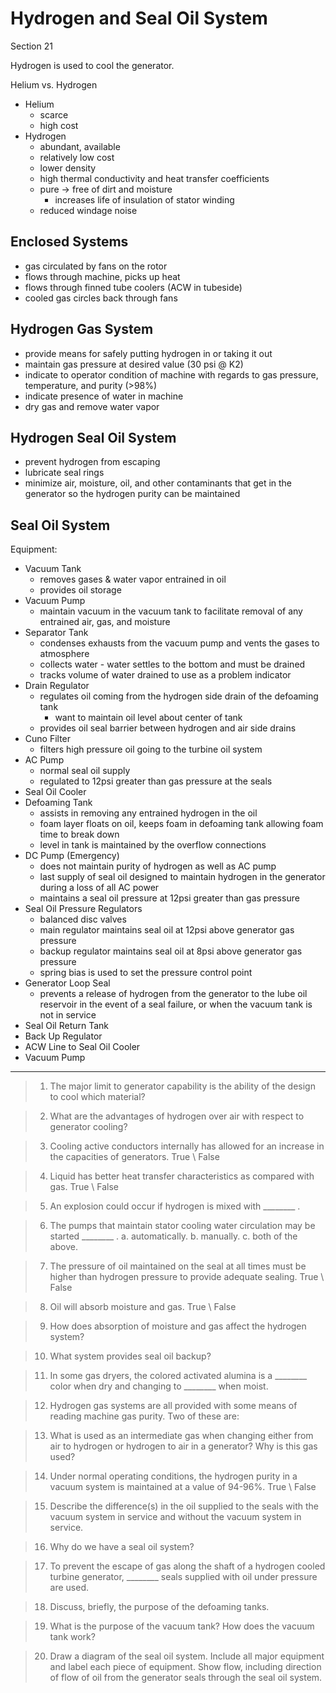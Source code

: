 # Hydrogen and Seal Oil System
Section 21

Hydrogen is used to cool the generator.

Helium vs. Hydrogen
-	Helium
	-	scarce
	-	high cost
-	Hydrogen
	-	abundant, available
	-	relatively low cost
	-	lower density
	-	high thermal conductivity and heat transfer coefficients
	-	pure -> free of dirt and moisture
		-	increases life of insulation of stator winding
	-	reduced windage noise
	
## Enclosed Systems
-	gas circulated by fans on the rotor
-	flows through machine, picks up heat
-	flows through finned tube coolers (ACW in tubeside)
-	cooled gas circles back through fans

## Hydrogen Gas System
-	provide means for safely putting hydrogen in or taking it out
-	maintain gas pressure at desired value (30 psi @ K2)
-	indicate to operator condition of machine with regards to gas pressure, temperature, and purity (>98%)
-	indicate presence of water in machine
-	dry gas and remove water vapor

## Hydrogen Seal Oil System
-	prevent hydrogen from escaping
-	lubricate seal rings
-	minimize air, moisture, oil, and other contaminants that get in the generator so the hydrogen purity can be maintained

## Seal Oil System
Equipment:
-	Vacuum Tank
	-	removes gases & water vapor entrained in oil
	-	provides oil storage
-	Vacuum Pump
	-	maintain vacuum in the vacuum tank to facilitate removal of any entrained air, gas, and moisture
-	Separator Tank
	-	condenses exhausts from the vacuum pump and vents the gases to atmosphere
	-	collects water - water settles to the bottom and must be drained
	-	tracks volume of water drained to use as a problem indicator
-	Drain Regulator
	-	regulates oil coming from the hydrogen side drain of the defoaming tank
		-	want to maintain oil level about center of tank
	-	provides oil seal barrier between hydrogen and air side drains
-	Cuno Filter
	-	filters high pressure oil going to the turbine oil system
-	AC Pump
	-	normal seal oil supply
	-	regulated to 12psi greater than gas pressure at the seals
-	Seal Oil Cooler
-	Defoaming Tank
	-	assists in removing any entrained hydrogen in the oil
	-	foam layer floats on oil, keeps foam in defoaming tank allowing foam time to break down
	-	level in tank is maintained by the overflow connections
-	DC Pump (Emergency)
	-	does not maintain purity of hydrogen as well as AC pump
	-	last supply of seal oil designed to maintain hydrogen in the generator during a loss of all AC power
	-	maintains a seal oil pressure at 12psi greater than gas pressure
-	Seal Oil Pressure Regulators
	-	balanced disc valves
	-	main regulator maintains seal oil at 12psi above generator gas pressure
	-	backup regulator maintains seal oil at 8psi above generator gas pressure
	-	spring bias is used to set the pressure control point
-	Generator Loop Seal
	-	prevents a release of hydrogen from the generator to the lube oil reservoir in the event of a seal failure, or when the vacuum tank is not in service
-	Seal Oil Return Tank
-	Back Up Regulator
-	ACW Line to Seal Oil Cooler
-	Vacuum Pump



---

>1. The major limit to generator capability is the ability of the design to cool which material?

>2. What are the advantages of hydrogen over air with respect to generator cooling?

>3. Cooling active conductors internally has allowed for an increase in the capacities of generators. True \ False

>4. Liquid has better heat transfer characteristics as compared with gas. True \ False

>5. An explosion could occur if hydrogen is mixed with ________ .

>6. The pumps that maintain stator cooling water circulation may be started ________ .
>a. automatically.
>b. manually.
>c. both of the above.

>7. The pressure of oil maintained on the seal at all times must be higher than hydrogen pressure to provide adequate sealing. True \ False

>8. Oil will absorb moisture and gas. True \ False 

>9. How does absorption of moisture and gas affect the hydrogen system?

>10. What system provides seal oil backup?

>11. In some gas dryers, the colored activated alumina is a ________ color when dry and changing to ________ when moist.

>12. Hydrogen gas systems are all provided with some means of reading machine gas purity. Two of these are:

>13. What is used as an intermediate gas when changing either from air to hydrogen or hydrogen to air in a generator? Why is this gas used?

>14. Under normal operating conditions, the hydrogen purity in a vacuum system is maintained at a value of 94-96%. True \ False

>15. Describe the difference(s) in the oil supplied to the seals with the vacuum system in service and without the vacuum system in service.

>16. Why do we have a seal oil system?

>17. To prevent the escape of gas along the shaft of a hydrogen cooled turbine generator, ________ seals supplied with oil under pressure are used. 

>18. Discuss, briefly, the purpose of the defoaming tanks.

>19. What is the purpose of the vacuum tank? How does the vacuum tank work?

>20. Draw a diagram of the seal oil system. Include all major equipment and label each piece of equipment. Show flow, including direction of flow of oil from the generator seals through the seal oil system.

